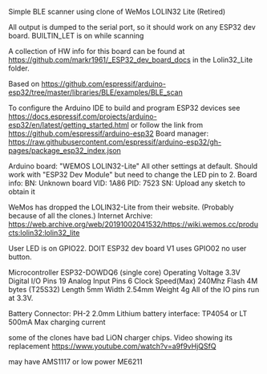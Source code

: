 Simple BLE scanner using clone of WeMos LOLIN32 Lite (Retired)

All output is dumped to the serial port, so it should work on any ESP32 dev board. BUILTIN_LET is on while scanning

A collection of HW info for this board can be found at https://github.com/markr1961/_ESP32_dev_board_docs in the Lolin32_Lite folder. 

Based on https://github.com/espressif/arduino-esp32/tree/master/libraries/BLE/examples/BLE_scan

To configure the Arduino IDE to build and program ESP32 devices see https://docs.espressif.com/projects/arduino-esp32/en/latest/getting_started.html
or follow the link from https://github.com/espressif/arduino-esp32
Board manager:  https://raw.githubusercontent.com/espressif/arduino-esp32/gh-pages/package_esp32_index.json

Arduino board:  "WEMOS LOLIN32-Lite" All other settings at default. Should work with "ESP32 Dev Module" but need to change the LED pin to 2.
Board info:
BN:   Unknown board
VID:  1A86
PID:  7523
SN:   Upload any sketch to obtain it

WeMos has dropped the LOLIN32-Lite from their website. (Probably because of all the clones.)
Internet Archive: https://web.archive.org/web/20191002041532/https://wiki.wemos.cc/products:lolin32:lolin32_lite

User LED is on GPIO22. DOIT ESP32 dev board V1 uses GPIO02
no user button.

Microcontroller	    ESP32-DOWDQ6 (single core)
Operating Voltage	  3.3V
Digital I/O Pins	  19
Analog Input Pins	  6
Clock Speed(Max)	  240Mhz
Flash	              4M bytes (T25S32)
Length	            5mm
Width	              2.54mm
Weight	            4g
All of the IO pins run at 3.3V.

Battery Connector: PH-2 2.0mm
Lithium battery interface:
TP4054 or LT
 500mA Max charging current

some of the clones have bad LiON charger chips. Video showing its replacement https://www.youtube.com/watch?v=a9f9vHjQSfQ

may have AMS1117 or low power ME6211
